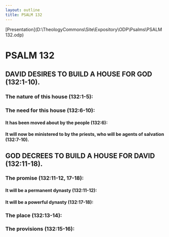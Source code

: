 ```yaml
---
layout: outline
title: PSALM 132
---
```

[Presentation](D:\TheologyCommons\Site\Expository\ODP\Psalms\PSALM 132.odp)
# PSALM 132 
## DAVID DESIRES TO BUILD A HOUSE FOR GOD (132:1-10). 
###  The nature of this house (132:1-5): 
###  The need for this house (132:6-10): 
####  It has been moved about by the people (132:6): 
####  It will now be ministered to by the priests, who will be agents of salvation (132:7-10). 
## GOD DECREES TO BUILD A HOUSE FOR DAVID (132:11-18). 
###  The promise (132:11-12, 17-18): 
####  It will be a permanent dynasty (132:11-12): 
####  It will be a powerful dynasty (132:17-18): 
###  The place (132:13-14): 
###  The provisions (132:15-16): 
